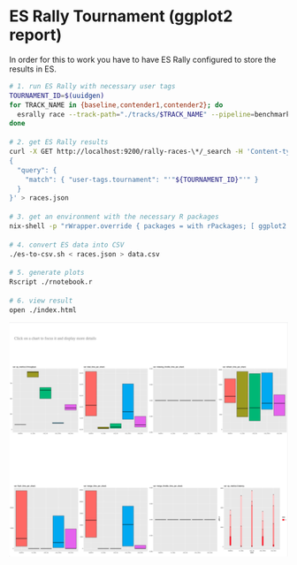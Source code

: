 
# ES Rally Tournament (ggplot2 report)

In order for this to work you have to have ES Rally configured to store the results in ES.

```bash
# 1. run ES Rally with necessary user tags
TOURNAMENT_ID=$(uuidgen)
for TRACK_NAME in {baseline,contender1,contender2}; do
  esrally race --track-path="./tracks/$TRACK_NAME" --pipeline=benchmark-only --target-hosts=$TARGET_HOST --on-error=abort --user-tag="track_name:$TRACK_NAME,tournament_id:$TOURNAMENT_ID"
done

# 2. get ES Rally results
curl -X GET http://localhost:9200/rally-races-\*/_search -H 'Content-type: application/json' -d '
{
  "query": {
    "match": { "user-tags.tournament": "'"${TOURNAMENT_ID}"'" }
  }
}' > races.json

# 3. get an environment with the necessary R packages
nix-shell -p "rWrapper.override { packages = with rPackages; [ ggplot2 tidyr ggpubr rjson ]; }"

# 4. convert ES data into CSV
./es-to-csv.sh < races.json > data.csv

# 5. generate plots
Rscript ./rnotebook.r

# 6. view result
open ./index.html
```

![preview](./preview.png)
